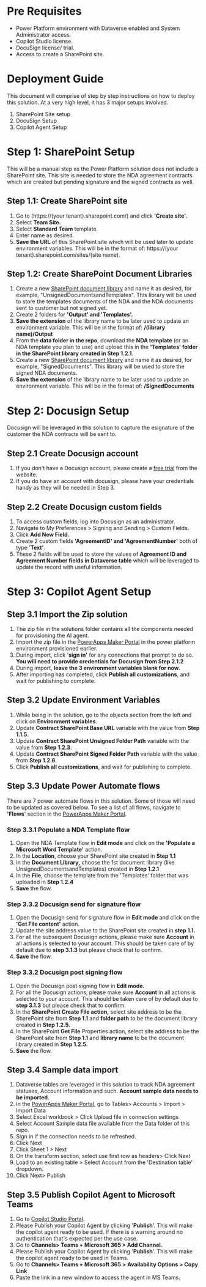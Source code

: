 # Pre Requisites

* Power Platform environment with Dataverse enabled and System Administrator access.
* Copilot Studio license.
* DocuSign license/ trial.
* Access to create a SharePoint site.

# Deployment Guide

This document will comprise of step by step instructions on how to deploy this solution. At a very high level, it has 3 major setups involved.

1. SharePoint Site setup
2. DocuSign Setup
3. Copilot Agent Setup

# Step 1: SharePoint Setup

This will be a manual step as the Power Platform solution does not include a SharePoint site. This site is needed to store the NDA agreement contracts which are created but pending signature and the signed contracts as well.

## Step 1.1: Create SharePoint site

1. Go to (https://(your tenant).sharepoint.com/) and click **'Create site'.**
2. Select **Team Site.**
3. Select **Standard Team** template.
4. Enter name as desired.
5. **Save the URL** of this SharePoint site which will be used later to update environment variables. This will be in the format of: https://(your tenant).sharepoint.com/sites/(site name).

## Step 1.2: Create SharePoint Document Libraries

1. Create a new [SharePoint document library](https://support.microsoft.com/en-us/office/create-a-document-library-in-sharepoint-306728fe-0325-4b28-b60d-f902e1d75939#ID0EBF=Modern) and name it as desired, for example, "UnsignedDocumentsandTemplates". This library will be used to store the templates documents of the NDA and the NDA documents sent to customer but not signed yet.
2. Create 2 folders for **'Output' and 'Templates'.**
3. **Save the extension** of the library name to be later used to update an environment variable. This will be in the format of: **/(library name)/Output**
4. From the **data folder in the repo**, download the **NDA template** (or an NDA template you plan to use) and upload this in the **'Templates' folder in the SharePoint library created in Step 1.2.1**.
5. Create a new [SharePoint document library](https://support.microsoft.com/en-us/office/create-a-document-library-in-sharepoint-306728fe-0325-4b28-b60d-f902e1d75939#ID0EBF=Modern) and name it as desired, for example, "SignedDocuments". This library will be used to store the signed NDA documents.
6. **Save the extension** of the library name to be later used to update an environment variable. This will be in the format of: **/SignedDocuments**

# Step 2: Docusign Setup

Docusign will be leveraged in this solution to capture the esignature of the customer the NDA contracts will be sent to.

## Step 2.1 Create Docusign account

1. If you don't have a Docusign account, please create a [free trial](https://www.docusign.com/) from the website.
2. If you do have an account with docusign, please have your credentials handy as they will be needed in Step 3.

## Step 2.2 Create Docusign custom fields

1. To access custom fields, log into Docusign as an administrator.
2. Navigate to My Preferences > Signing and Sending > Custom Fields.
3. Click **Add New Field.**
4. Create 2 custom fields **'AgreementID' and 'AgreementNumber'** both of type '**Text'**.
5. These 2 fields will be used to store the values of **Agreement ID and Agreement Number fields in Dataverse table** which will be leveraged to update the record with useful information.

# Step 3: Copilot Agent Setup

## Step 3.1 Import the Zip solution

1. The zip file in the solutions folder contains all the components needed for provisioning the AI agent.
2. Import the zip file in the [PowerApps Maker Portal](https://make.powerapps.com) in the power platform environment provisioned earlier.
3. During import, click '**sign in'** for any connections that prompt to do so. **You will need to provide credentials for Docusign from Step 2.1.2**
4. During import, **leave the 3 environment variables blank for now.**
5. After importing has completed, click **Publish all customizations**, and wait for publishing to complete.

## Step 3.2 Update Environment Variables

1. While being in the solution, go to the objects section from the left and click on **Environment variables**.
2. Update **Contract SharePoint Base URL** variable with the value from **Step 1.1.5**.
3. Update **Contract SharePoint Unsigned Folder Path** variable with the value from **Step 1.2.3**.
4. Update **Contract SharePoint Signed Folder Path** variable with the value from **Step 1.2.6**.
5. Click **Publish all customizations**, and wait for publishing to complete.

## Step 3.3 Update Power Automate flows

There are 7 power automate flows in this solution. Some of those will need to be updated as covered below. To see a list of all flows, navigate to **'Flows**' section in the [PowerApps Maker Portal](https://make.powerapps.com).

### Step 3.3.1 Populate a NDA Template flow

1. Open the NDA Template flow in **Edit mode** and click on the **'Populate a Microsoft Word Template'** action.
2. In the **Location**, choose your SharePoint site created in **Step 1.1**
3. In the **Document Library,** choose the 1st document library (like UnsignedDocumentsandTemplates) created in **Step 1.2.1**
4. In the **File**, choose the template from the 'Templates' folder that was uploaded in **Step 1.2.4**
5. **Save** the flow.

### Step 3.3.2 Docusign send for signature flow

1. Open the Docusign send for signature flow in **Edit mode** and click on the **'Get File content'** action.
2. Update the site address value to the SharePoint site created in **step 1.1.**
3. For all the subsequent Docusign actions, please make sure **Account** in all actions is selected to your account. This should be taken care of by default due to **step 3.1.3** but please check that to confirm.
4. **Save** the flow.

### Step 3.3.2 Docusign post signing flow

1. Open the Docusign post signing flow in **Edit mode.**
2. For all the Docusign actions, please make sure **Account** in all actions is selected to your account. This should be taken care of by default due to **step 3.1.3** but please check that to confirm.
3. In the **SharePoint Create File action,** select site address to be the SharePoint site from **Step 1.1** and **folder path** to be the document library created in **Step 1.2.5.**
4. In the SharePoint **Get File** Properties action, select site address to be the SharePoint site from **Step 1.1** and **library name** to be the document library created in **Step 1.2.5.**
5. **Save** the flow.

## Step 3.4 Sample data import

1. Dataverse tables are leveraged in this solution to track NDA agreement statuses, Account information and such. **Account sample data needs to be imported**.
2. In the [PowerApps Maker Portal](https://make.powerapps.com), go to Tables> Accounts > Import > Import Data
3. Select Excel workbook > Click Upload file in connection settings
4. Select Account Sample data file available from the Data folder of this repo.
5. Sign in if the connection needs to be refreshed.
6. Click Next
7. Click Sheet 1 > Next
8. On the transform section, select use first row as headers> Click Next
9. Load to an existing table > Select Account from the 'Destination table' dropdown.
10. Click Next> Publish

## Step 3.5 Publish Copilot Agent to Microsoft Teams

1. Go to [Copilot Studio Portal](https://copilotstudio.microsoft.com).
2. Please Publish your Copilot Agent by clicking '**Publish**'. This will make the copilot agent ready to be used. If there is a warning around no authentication that's expected per the use case.
3. Go to **Channels> Teams + Microsoft 365 > Add Channel.**
4. Please Publish your Copilot Agent by clicking '**Publish**'. This will make the copilot agent ready to be used in Teams.
5. Go to **Channels> Teams + Microsoft 365 >** **Availability Options > Copy Link**
6. Paste the link in a new window to access the agent in MS Teams.
